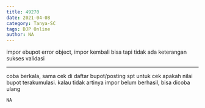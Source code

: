 ```yaml
---
title: 49270
date: 2021-04-08
category: Tanya-SC
tags: DJP Online
author: NA
---
```


impor ebupot error object, impor kembali bisa tapi tidak ada keterangan sukses validasi

---

coba berkala, sama cek di daftar bupot/posting spt untuk cek apakah nilai bupot terakumulasi. kalau tidak artinya impor belum berhasil, bisa dicoba ulang

`NA`
